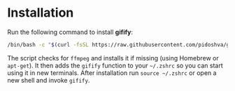# Installation

Run the following command to install **gifify**:

```bash
/bin/bash -c "$(curl -fsSL https://raw.githubusercontent.com/pidoshva/gifify/main/install.sh)"
```

The script checks for `ffmpeg` and installs it if missing (using Homebrew or `apt-get`). It then adds the `gifify` function to your `~/.zshrc` so you can start using it in new terminals. After installation run `source ~/.zshrc` or open a new shell and invoke `gifify`.

